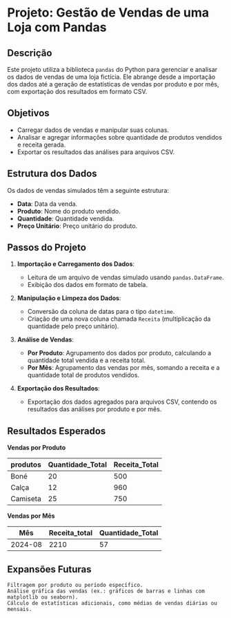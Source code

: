 # Projeto: Gestão de Vendas de uma Loja com Pandas

## Descrição
Este projeto utiliza a biblioteca `pandas` do Python para gerenciar e analisar os dados de vendas de uma loja fictícia. Ele abrange desde a importação dos dados até a geração de estatísticas de vendas por produto e por mês, com exportação dos resultados em formato CSV.

## Objetivos
- Carregar dados de vendas e manipular suas colunas.
- Analisar e agregar informações sobre quantidade de produtos vendidos e receita gerada.
- Exportar os resultados das análises para arquivos CSV.

## Estrutura dos Dados
Os dados de vendas simulados têm a seguinte estrutura:
- **Data**: Data da venda.
- **Produto**: Nome do produto vendido.
- **Quantidade**: Quantidade vendida.
- **Preço Unitário**: Preço unitário do produto.

## Passos do Projeto

1. **Importação e Carregamento dos Dados**: 
   - Leitura de um arquivo de vendas simulado usando `pandas.DataFrame`.
   - Exibição dos dados em formato de tabela.

2. **Manipulação e Limpeza dos Dados**:
   - Conversão da coluna de datas para o tipo `datetime`.
   - Criação de uma nova coluna chamada `Receita` (multiplicação da quantidade pelo preço unitário).

3. **Análise de Vendas**:
   - **Por Produto**: Agrupamento dos dados por produto, calculando a quantidade total vendida e a receita total.
   - **Por Mês**: Agrupamento das vendas por mês, somando a receita e a quantidade total de produtos vendidos.

4. **Exportação dos Resultados**:
   - Exportação dos dados agregados para arquivos CSV, contendo os resultados das análises por produto e por mês.

## Resultados Esperados


**Vendas por Produto**

| produtos | Quantidade_Total | Receita_Total |
|----------|------------------|---------------|
| Boné     | 20               | 500           |
| Calça    | 12               | 960           |
| Camiseta | 25               | 750           |


**Vendas por Mês**

| Mês     | Receita_total | Quantidade_Total |
|---------|---------------|------------------|
| 2024-08 | 2210          | 57               |

## Expansões Futuras

    Filtragem por produto ou período específico.
    Análise gráfica das vendas (ex.: gráficos de barras e linhas com matplotlib ou seaborn).
    Cálculo de estatísticas adicionais, como médias de vendas diárias ou mensais.